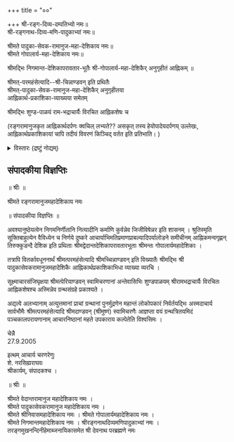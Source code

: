 +++
title = "००"

+++
श्री-रङ्ग-दिव्य-दम्पतिभ्यो नमः॥  
श्री-रङ्गनाथ-दिव्य-मणि-पादुकाभ्यां नमः॥  

श्रीमते पादुका-सेवक-रामानुज-महा-देशिकाय नमः॥  
श्रीमते गोपालार्य-महा-देशिकाय नमः॥  

श्रीमद्भिः निगमान्त-देशिकापरावतार-भूतैः श्री-गोपालार्य-महा-देशिकैर् अनुगृहीतं आह्निकम् ॥

श्रीमत्-परमहंसेत्यादि--श्री-चिन्नाण्डवन् इति प्रथितैः  
श्रीमत्-पादुका-सेवक-रामानुज-महा-देशिकैर् अनुगृहीतया  
आह्निकार्थ-प्रकाशिका-व्याख्यया समेतम्

श्रीमद्भिः शुण्ड-पाळयं राम-भद्राचार्यैः विरचित आह्निकशेषः च



(रङ्गरामानुजकृत आह्निकार्थदर्पणः क्वचिल् लभ्यते?? असकृत् तस्य हेयोपादेयदर्पणय् उल्लेखः, आह्निकार्थप्रकाशिकायां चापि तदीयं विवरणं किञ्चिद् वर्तत इति प्रतिभाति। )

<details><summary>विस्तारः (द्रष्टुं नोद्यम्)</summary>

सम्पादकः  
शे. नरसिह्मराघवाचार्यः  
श्रीकार्यम्, श्रीमदाण्डवन् आश्रमः

प्रकाशकः  
श्रीरङ्गम् श्रीमदाण्डवन् आश्रमः  
2005

ஸ்ரீரங்கநாதர் - ஸ்ரீரங்கம்


ராயம்பேட்டையில் நம் ஆச்ரமத்தில் தம் திருமாளிகையில் ஸ்ரீமத் திருக்குடந்தை தேசிகன் ஸ்ரீ கோபாலார்ய மஹாதேசிகன் அவதாரம் : புரட்டாசி பூராடம் (ஸ்ரீமுஷ்ணம் ஸ்ரீமத் ஆண்டவனின் ப்ரதிஷ்டை)

2

ஸ்ரீமத் ஆண்டவன் - (ஸ்ரீமுஷ்ணம்)
</details>


## संपादकीया विज्ञप्तिः
॥ श्रीः ॥

श्रीमते रङ्गरामानुजमहादेशिकाय नमः

॥ संपादकीया विज्ञप्तिः ॥

अवश्यानुष्ठेयत्वेन निगमनिर्णीतानि नित्यादीनि कर्माणि कुर्वन्नेव जिजीविषेन्नर इति शासनम् । श्रुतिस्मृति सूक्तिबाहुल्येन वैविध्येन च निर्णये दुष्करे आचार्याभिमतिप्रमाणप्राबल्यादिपर्यालोडने समीचीनम् आह्निकमन्वगृह्णन् तिरुक्कुडन्दै देशिक इति प्रथिताः श्रीमद्वेदान्तदेशिकापरावतारभूताः श्रीमन्तः गोपालार्यमहादेशिकाः ।

तत्रापि वितर्कावधूननार्थं श्रीमत्परमहंसेत्यादि श्रीमच्चिन्नाण्डवन् इति विख्यातैः श्रीमद्भिः श्री पादुकासेवकरामानुजमहादेशिकैः आह्निकार्थप्रकाशिकाभिधा व्याख्या व्यरचि ।

सूक्ष्माचारसंजिघृक्षया श्रीमत्पेरियाण्डवन् स्वामिचरणानां अन्तेवासिभिः शुण्डपाळयम् श्रीरामभद्राचार्यैः विरचितः आह्निकशेषश्च अस्मिन्नेव ग्रन्थसंग्रहे प्रकाश्यते ।

अद्यत्वे अलभ्यानाम् अत्युत्तमानां प्राचां ग्रन्थानां पुनर्मुद्रणेन महान्तं लोकोपकारं निर्वर्तयद्भिः अस्मदाचार्य सार्वभौमैः श्रीमत्परमहंसेत्यादि श्रीमदाण्डवन् (श्रीमुष्णं) स्वामिचरणैः आज्ञप्ता वयं ग्रन्थत्रितयमिदं पञ्चकालपरायणानाम् आचारनिष्ठानां महते उपकाराय कल्पेतेति विश्वसिमः ।

चेन्नै  
27.9.2005

इत्थम् आचार्य चरणरेणुः  
शे. नरसिह्मराघवः  
श्रीकार्यम्, संपादकश्च ।





॥ श्रीः ॥

श्रीमते वेदान्तरामानुज महादेशिकाय नमः ।  
श्रीमते पादुकासेवकरामानुज महादेशिकाय नमः ।  
श्रीमते श्रीनिवासमहादेशिकाय नमः । श्रीमते गोपालार्यमहादेशिकाय नमः ।  
श्रीमते निगमान्तमहादेशिकाय नमः । श्रीरङ्गनाथदिव्यमणिपादुकाभ्यां नमः ।  
तरङ्गमुखनन्दिनीहेमाब्जनायिकासमेत श्री देवनाथ परब्रह्मणे नमः
